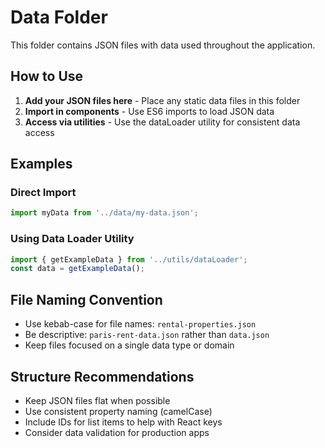 # Data Folder

This folder contains JSON files with data used throughout the application.

## How to Use

1. **Add your JSON files here** - Place any static data files in this folder
2. **Import in components** - Use ES6 imports to load JSON data
3. **Access via utilities** - Use the dataLoader utility for consistent data access

## Examples

### Direct Import
```javascript
import myData from '../data/my-data.json';
```

### Using Data Loader Utility
```javascript
import { getExampleData } from '../utils/dataLoader';
const data = getExampleData();
```

## File Naming Convention

- Use kebab-case for file names: `rental-properties.json`
- Be descriptive: `paris-rent-data.json` rather than `data.json`
- Keep files focused on a single data type or domain

## Structure Recommendations

- Keep JSON files flat when possible
- Use consistent property naming (camelCase)
- Include IDs for list items to help with React keys
- Consider data validation for production apps 